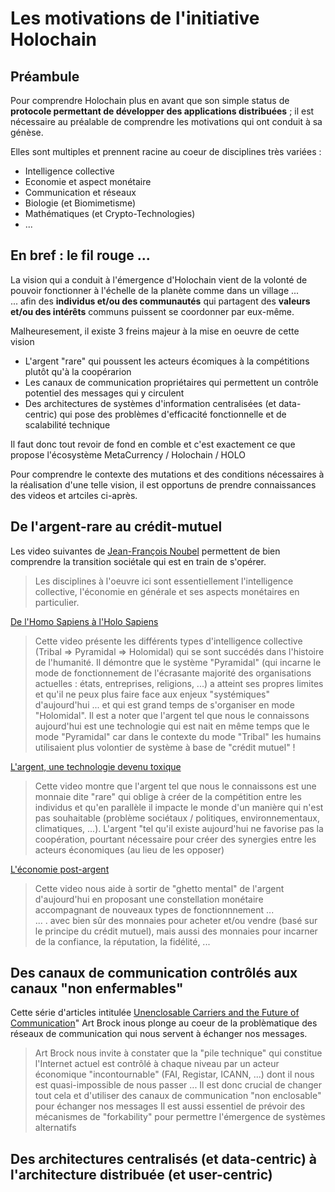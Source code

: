 # Les motivations de l'initiative Holochain

## Préambule
Pour comprendre Holochain plus en avant que son simple status de __protocole permettant de développer des applications distribuées__ ; il est nécessaire au préalable de comprendre les motivations qui ont conduit à sa génèse.

Elles sont multiples et prennent racine au coeur de disciplines très variées : 
* Intelligence collective
* Economie et aspect monétaire
* Communication et réseaux
* Biologie (et Biomimetisme)
* Mathématiques (et Crypto-Technologies)
* ...


## En bref : le fil rouge ...
La vision qui a conduit à l'émergence d'Holochain vient de la volonté de pouvoir fonctionner à l'échelle de la planète comme dans un village ...    
... afin des __individus et/ou des communautés__ qui partagent des __valeurs et/ou des intérêts__ communs puissent se coordonner par eux-même.

Malheuresement, il existe 3 freins majeur à la mise en oeuvre de cette vision 
* L'argent "rare" qui poussent les acteurs écomiques à la compétitions plutôt qu'à la coopérarion
* Les canaux de communication propriétaires qui permettent un contrôle potentiel des messages qui y circulent
* Des architectures de systèmes d'information centralisées (et data-centric) qui pose des problèmes d'efficacité fonctionnelle et de scalabilité technique

Il faut donc tout revoir de fond en comble et c'est exactement ce que propose l'écosystème MetaCurrency / Holochain / HOLO

Pour comprendre le contexte des mutations et des conditions nécessaires à la réalisation d'une telle vision, il est opportuns de prendre connaissances des videos et artciles ci-après.

## De l'argent-rare au crédit-mutuel

Les video suivantes de <a href="https://noubel.com/">Jean-François Noubel</a> permettent de bien comprendre la transition sociétale qui est en train de s'opérer.
> Les disciplines à l'oeuvre ici sont essentiellement l'intelligence collective, l'économie en générale et ses aspects monétaires en particulier.


<a href="https://www.youtube.com/watch?v=un5PJkTGCoY">De l'Homo Sapiens à l'Holo Sapiens</a>
> Cette video présente les différents types d'intelligence collective (Tribal => Pyramidal => Holomidal) qui se sont succédés dans l'histoire de l'humanité. Il démontre que le système "Pyramidal" (qui incarne le mode de fonctionnement de l'écrasante majorité des organisations actuelles : états, entreprises, religions, ...) a atteint ses propres limites et qu'il ne peux plus faire face aux enjeux "systémiques" d'aujourd'hui ... et qui est grand temps de s'organiser en mode "Holomidal". 
> Il est a noter que l'argent tel que nous le connaissons aujourd'hui est une technologie qui est nait en même temps que le mode "Pyramidal" car dans le contexte du mode "Tribal" les humains utilisaient plus volontier de système à base de "crédit mutuel" !

<a href="https://www.youtube.com/watch?v=6T2xgUCp9W0">L'argent, une technologie devenu toxique</a>
> Cette video montre que l'argent tel que nous le connaissons est une monnaie dite "rare" qui oblige à créer de la compétition entre les individus et qu'en parallèle il impacte le monde d'un manière qui n'est pas souhaitable (problème sociétaux / politiques, environnementaux, climatiques, ...).
> L'argent "tel qu'il existe aujourd'hui ne favorise pas la coopération, pourtant nécessaire pour créer des synergies entre les acteurs économiques (au lieu de les opposer)

<a href="https://www.youtube.com/watch?v=ihyrvBADlkI&list=PLMgJ9UQjGoTHDZp_PyOmALCy_hKpWWiql">L'économie post-argent</a> 
> Cette video nous aide à sortir de "ghetto mental" de l'argent d'aujourd'hui en proposant une constellation monétaire accompagnant de nouveaux types de fonctionnnement ...    
... . avec bien sûr des monnaies pour acheter et/ou vendre (basé sur le principe du crédit mutuel), mais aussi des monnaies pour incarner de la confiance, la réputation, la fidélité, ...


## Des canaux de communication contrôlés aux canaux "non enfermables"
Cette série d'articles intitulée <a href="https://medium.com/holochain/unenclosable-carriers-and-the-future-of-communication-4ac6045ac894">Unenclosable Carriers and the Future of Communication</a>" Art Brock inous plonge au coeur de la problèmatique des réseaux de communication qui nous servent à échanger nos messages.
> Art Brock nous invite à constater que la "pile technique" qui constitue l'Internet actuel est contrôlé à chaque niveau par un acteur économique "incontournable" (FAI, Registar, ICANN, ...) dont il nous est quasi-impossible de nous passer ... 
> Il est donc crucial de changer tout cela et d'utiliser des canaux de communication "non enclosable" pour échanger nos messages
> Il est aussi essentiel de prévoir des mécanismes de "forkability" pour permettre l'émergence de systèmes alternatifs

## Des architectures centralisés (et data-centric) à l'architecture distribuée (et user-centric)

